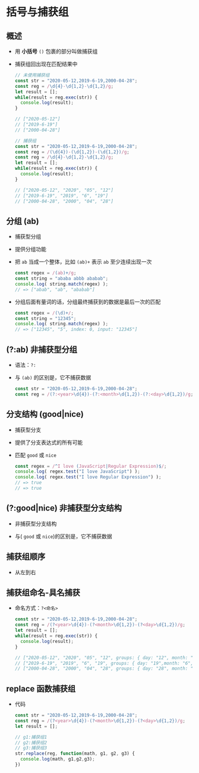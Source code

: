 # 括号与捕获组

## 概述

+ 用 **小括号** `()` 包裹的部分叫做捕获组

+ 捕获组回出现在匹配结果中

    ```js
    // 未使用捕获组
    const str = "2020-05-12,2019-6-19,2000-04-28";
    const reg = /\d{4}-\d{1,2}-\d{1,2}/g;
    let result = [];
    while(result = reg.exec(str)) {
      console.log(result);
    }

    // ["2020-05-12"]
    // ["2019-6-19"]
    // ["2000-04-28"]
    ```

    ```js
    // 捕获组
    const str = "2020-05-12,2019-6-19,2000-04-28";
    const reg = /(\d{4})-(\d{1,2})-(\d{1,2})/g;
    const reg = /\d{4}-\d{1,2}-\d{1,2}/g;
    let result = [];
    while(result = reg.exec(str)) {
      console.log(result);
    }

    // ["2020-05-12", "2020", "05", "12"]
    // ["2019-6-19", "2019", "6", "19"]
    // ["2000-04-28", "2000", "04", "28"]
    ```

## 分组 (ab)

+ 捕获型分组

+ 提供分组功能

+ 把 `ab` 当成一个整体，比如 `(ab)+` 表示 `ab` 至少连续出现一次

    ```js
    const regex = /(ab)+/g;
    const string = "ababa abbb ababab";
    console.log( string.match(regex) );
    // => ["abab", "ab", "ababab"]
    ```

+ 分组后面有量词的话，分组最终捕获到的数据是最后一次的匹配

    ```js
    const regex = /(\d)+/;
    const string = "12345";
    console.log( string.match(regex) );
    // => ["12345", "5", index: 0, input: "12345"]
    ```

## (?:ab) 非捕获型分组

+ 语法：`?:`

+ 与 `(ab)` 的区别是，它不捕获数据

    ```js
    const str = "2020-05-12,2019-6-19,2000-04-28";
    const reg = /(?:<year>\d{4})-(?:<month>\d{1,2})-(?:<day>\d{1,2})/g;
    ```

## 分支结构 (good|nice)

+ 捕获型分支

+ 提供了分支表达式的所有可能

+ 匹配 `good` 或 `nice`

    ```js
    const regex = /^I love (JavaScript|Regular Expression)$/;
    console.log( regex.test("I love JavaScript") );
    console.log( regex.test("I love Regular Expression") );
    // => true
    // => true
    ```

## (?:good|nice) 非捕获型分支结构

+ 非捕获型分支结构

+ 与( `good` 或 `nice`)的区别是，它不捕获数据

## 捕获组顺序

+ 从左到右

## 捕获组命名-具名捕获

+ 命名方式：`?<命名>`

    ```js
    const str = "2020-05-12,2019-6-19,2000-04-28";
    const reg = /(?<year>\d{4})-(?<month>\d{1,2})-(?<day>\d{1,2})/g;
    let result = [];
    while(result = reg.exec(str)) {
      console.log(result);
    }

    // ["2020-05-12", "2020", "05", "12", groups: { day: "12", month: "05", year: "2020" }]
    // ["2019-6-19", "2019", "6", "19", groups: { day: "19",month: "6", year: "2019"  }]
    // ["2000-04-28", "2000", "04", "28", groups: { day: "28", month: "04", year: "2000" }]
    ```

## replace 函数捕获组

+ 代码

    ```js
    const str = "2020-05-12,2019-6-19,2000-04-28";
    const reg = /(?<year>\d{4})-(?<month>\d{1,2})-(?<day>\d{1,2})/g;
    let result = [];

    // g1:捕获组1
    // g2:捕获组2
    // g3:捕获组3
    str.replace(reg, function(math, g1, g2, g3) {
      console.log(math, g1,g2,g3);
    })
    ```
